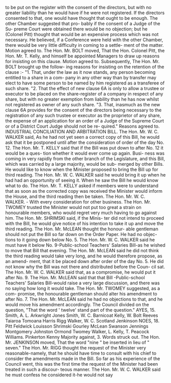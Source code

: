 to be put on the register with the consent of the directors, but with no greater liability than he would have if he were not registered. If the directors consented to that, one would have thought that ought to be enough. The other Chamber suggested that pro- bably if the consent of a Judge of the Su- preme Court were obtained there would be no objection; but he (Colonel Pitt) thought that would be an expensive process which was not necessary. He believed, if a Conference were held with the other Chamber, there would be very little difficulty in coming to a settle- ment of the matter. Motion agreed to. The Hon. Mr. BOLT moved, That the Hon. Colonel Pitt, the Hon. Mr. T. Kelly, and himself be appointed Managers to draw up reasons for insisting on this clause. Motion agreed to. Subsequently, The Hon. Mr. BOLT brought up the follow- ing reasons for insisting on the retention of the clause :- "1. That, under the law as it now stands, any person becoming entitled to a share in a com- pany in any other way than by transfer may elect to have some person to be named by him registered as a transferee of such share. "2. That the effect of new clause 6A is only to allow a trustee or executor to be placed on the share-register of a company in respect of any share, but with no greater exemption from liability than he has now whilst not registered as owner of any such share. "3. That, inasmuch as the new clause 6A provides for the consent of the directors being necessary to the registration of any such trustee or executor as the proprietor of any share, the expense of an application for an order of a Judge of the Supreme Court or of a District Court Judge should not be re- quired." Reasons agreed to. INDUSTRIAL CONCILIATION AND ARBITRATION BILL. The Hon. Mr. W. C. WALKER said, As he had not yet seen a correct copy of this Bill, he would ask that it be postponed until after the consideration of order of the day No. 12. The Hon. Mr. T. KELLY said that if the Bill was put down to after No. 12 it would be a ques- tion whether it would ever come up again. Busi- ness was coming in very rapidly from the other branch of the Legislature, and this Bill, which was carried by a large majority, would be sub- merged by other Bills. He would like to know when the Minister proposed to bring the Bill up for third reading. The Hon. Mr. W. C. WALKER said he would bring it up when he had had an opportunity of seeing it. When he saw the Bill he would know what to do. The Hon. Mr. T. KELLY asked if members were to understand that as soon as the corrected copy was received the Minister would inform the House, and the third reading then be taken. The Hon. Mr. W. C. WALKER. - With every consideration for other business. The Hon. Mr. TWOMEY trusted the Minister would not put too great a strain on honourable members, who would regret very much having to go against him. The Hon. Mr. SHRIMSKI said, if the Minis- ter did not intend to proceed with the Bill, he would give notice of his intention to take it up and move the third reading. The Hon. Mr. McLEAN thought the honour- able gentleman should not put the Bill so far down on the Order Paper. He had no objec- tions to it going down below No. 5. The Hon. Mr. W. C. WALKER said he must have it below No. 9-Public-school Teachers' Salaries Bill-as he wished to move that Bill that evening. The Hon. Mr. McLEAN said he did not think the third reading would take very long, and he would therefore propose, as an amend- ment, that it be placed down after order of the day No. 5. He did not know why the Bill was not there and distributed before the Coun- cil sat. The Hon. Mr. W. C. WALKER said that, as a compromise, he would put it after No. 9. The Hon. Mr. McLEAN said that that Bill -Public-school Teachers' Salaries Bill-would raise a very large discussion, and there was no saying how long it would take. The Hon. Mr. TWOMEY suggested, as a com- promise, the honourable gentleman should alter his amendment to after No. 7. The Hon. Mr. McLEAN said he had no objections to that, and he would move his amendment accordingly. The Council divided on the question, "That the word ' twelve' stand part of the question." AYES, 15. Smith, A. L. Arkwright Jones Smith, W. C. Barnicoat Kelly, W. Bolt Reeves Taiaroa Tomoana Harris Rigg Walker, W. C. Scotland Jenkinson NOES, 18. Pitt Feldwick Louisson Shrimski Gourley McLean Swanson Jennings Montgomery Johnston Ormond Twomey Walker, L. Kelly, T. Peacock Williams. Pinkerton Kenny Majority against, 3. Words struck out. The Hon. Mr. JENKINSON moved, That the word "nine " be inserted in lieu of " seven." The Hon. Mr. RIGG thought the request of the Minister very reasonable-namely, that he should have time to consult with his chief to consider the amendments made in the Bill. So far as his experience of the Council went, this was the first time the request of the Minister had been treated in such a discour- teous manner. The Hon. Mr. W. C. WALKER said he must confess he considered it-he would not say 